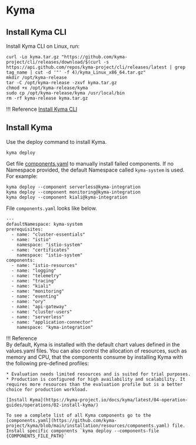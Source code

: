 # Kyma

## Install Kyma CLI

Install Kyma CLI on Linux, run:
```
curl -Lo kyma.tar.gz "https://github.com/kyma-project/cli/releases/download/$(curl -s https://api.github.com/repos/kyma-project/cli/releases/latest | grep tag_name | cut -d '"' -f 4)/kyma_Linux_x86_64.tar.gz"
mkdir /opt/kyma-release
tar -C /opt/kyma-release -zxvf kyma.tar.gz
chmod +x /opt/kyma-release/kyma
sudo cp /opt/kyma-release/kyma /usr/local/bin
rm -rf kyma-release kyma.tar.gz
```

!!! Reference
    [Install Kyma CLI](https://kyma-project.io/docs/kyma/latest/04-operation-guides/operations/01-install-kyma-CLI/)


## Install Kyma

Use the deploy command to install Kyma.
```
kyma deploy
```

Get file [components.yaml](https://github.com/kyma-project/kyma/blob/main/installation/resources/components.yaml) to manually install failed components. If no Namespace provided, the default Namespace called `kyma-system` is used. 
For example:
```
kyma deploy --component serverless@kyma-integration
kyma deploy --component monitoring@kyma-integration
kyma deploy --component kiali@kyma-integration
```

File `components.yaml` looks like below.
```
---
defaultNamespace: kyma-system
prerequisites:
  - name: "cluster-essentials"
  - name: "istio"
    namespace: "istio-system"
  - name: "certificates"
    namespace: "istio-system"
components:
  - name: "istio-resources"
  - name: "logging"
  - name: "telemetry"
  - name: "tracing"
  - name: "kiali"
  - name: "monitoring"
  - name: "eventing"
  - name: "ory"
  - name: "api-gateway"
  - name: "cluster-users"
  - name: "serverless"
  - name: "application-connector"
    namespace: "kyma-integration"
```



!!! Reference    
    By default, Kyma is installed with the default chart values defined in the values.yaml files. You can also control the allocation of resources, such as memory and CPU, that the components consume by installing Kyma with the following pre-defined profiles:
    
    * Evaluation needs limited resources and is suited for trial purposes.
    * Production is configured for high availability and scalability. It requires more resources than the evaluation profile but is a better choice for production workload.

    [Install Kyma](https://kyma-project.io/docs/kyma/latest/04-operation-guides/operations/02-install-kyma/)

    To see a complete list of all Kyma components go to the [components.yaml](https://github.com/kyma-project/kyma/blob/main/installation/resources/components.yaml) file. Install specific components `kyma deploy --components-file {COMPONENTS_FILE_PATH}`




















